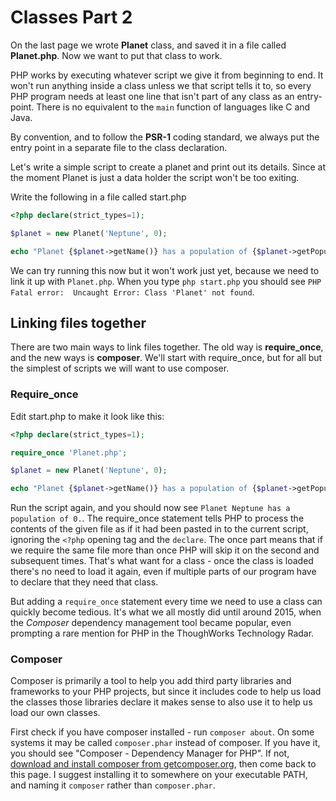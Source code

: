 # Classes Part 2

On the last page we wrote **Planet** class, and saved it in a file called **Planet.php**. Now we want to put that class
to work.

PHP works by executing whatever script we give it from beginning to end. It won't run anything inside a class unless
we that script tells it to, so every PHP program needs at least one line that isn't part of any class as an entry-point.
There is no equivalent to the `main` function of languages like C and Java.

By convention, and to follow the **PSR-1** coding standard, we always put the entry point in a separate file to the
class declaration.

Let's write a simple script to create a planet and print out its details. Since at the moment Planet is just a data
holder the script won't be too exiting.

Write the following in a file called start.php

```php
<?php declare(strict_types=1);

$planet = new Planet('Neptune', 0);

echo "Planet {$planet->getName()} has a population of {$planet->getPopulationSize()}.\n";
```

We can try running this now but it won't work just yet, because we need to link it up with `Planet.php`. When you type 
`php start.php` you should see `PHP Fatal error:  Uncaught Error: Class 'Planet' not found`.

## Linking files together

There are two main ways to link files together. The old way is **require_once**, and the new ways is **composer**. We'll
start with require_once, but for all but the simplest of scripts we will want to use composer.

### Require_once

Edit start.php to make it look like this:

```php
<?php declare(strict_types=1);

require_once 'Planet.php';

$planet = new Planet('Neptune', 0);

echo "Planet {$planet->getName()} has a population of {$planet->getPopulationSize()}.\n";
```

Run the script again, and you should now see `Planet Neptune has a population of 0.`. The require_once statement
tells PHP to process the contents of the given file as if it had been pasted in to the current script, ignoring
the `<?php` opening tag and the `declare`. The once part means that if we require the same file more than once PHP will
skip it on the second and subsequent times. That's what want for a class - once the class is loaded there's no need to
load it again, even if multiple parts of our program have to declare that they need that class.

But adding a `require_once` statement every time we need to use a class can quickly become tedious. It's what we all 
mostly did until around 2015, when the *Composer* dependency management tool became popular, even prompting a rare
mention for PHP in the ThoughWorks Technology Radar.

### Composer

Composer is primarily a tool to help you add third party libraries and frameworks to your PHP projects, but since it
includes code to help us load the classes those libraries declare it makes sense to also use it to help us load our own
classes.

First check if you have composer installed - run `composer about`. On some systems it may be called `composer.phar` 
instead of composer. If you have it, you should see "Composer - Dependency Manager for PHP". If not, 
[download and install composer from getcomposer.org](https://getcomposer.org/download/), then come back to this page. I
suggest installing it to somewhere on your executable PATH, and naming it `composer` rather than `composer.phar`.



 